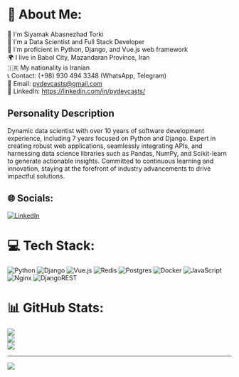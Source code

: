 # 💫 About Me:
🔭 I'm Siyamak Abasnezhad Torki<br>
👯 I'm a Data Scientist and Full Stack Developer<br>
🤝 I'm proficient in Python, Django, and Vue.js web framework<br>
🌍 I live in Babol City, Mazandaran Province, Iran<br>
🇮🇷 My nationality is Iranian<br>
📞 Contact: (+98) 930 494 3348 (WhatsApp, Telegram)<br>
📧 Email: pydevcasts@gmail.com<br>
🔗 LinkedIn: https://linkedin.com/in/pydevcasts/

## Personality Description
Dynamic data scientist with over 10 years of software development experience, including 7 years focused on Python and Django. Expert in creating robust web applications, seamlessly integrating APIs, and harnessing data science libraries such as Pandas, NumPy, and Scikit-learn to generate actionable insights. Committed to continuous learning and innovation, staying at the forefront of industry advancements to drive impactful solutions.


## 🌐 Socials:
[![LinkedIn](https://img.shields.io/badge/LinkedIn-%230077B5.svg?logo=linkedin&logoColor=white)](https://linkedin.com/in/pydevcasts) 

# 💻 Tech Stack:
![Python](https://img.shields.io/badge/python-3670A0?style=plastic&logo=python&logoColor=ffdd54) ![Django](https://img.shields.io/badge/django-%23092E20.svg?style=plastic&logo=django&logoColor=white) ![Vue.js](https://img.shields.io/badge/vue.js-%2335495e.svg?style=plastic&logo=vuedotjs&logoColor=%234FC08D) ![Redis](https://img.shields.io/badge/redis-%23DD0031.svg?style=plastic&logo=redis&logoColor=white) ![Postgres](https://img.shields.io/badge/postgres-%23316192.svg?style=plastic&logo=postgresql&logoColor=white) ![Docker](https://img.shields.io/badge/docker-%230db7ed.svg?style=plastic&logo=docker&logoColor=white) ![JavaScript](https://img.shields.io/badge/javascript-%23323330.svg?style=plastic&logo=javascript&logoColor=%23F7DF1E) ![Nginx](https://img.shields.io/badge/nginx-%23009639.svg?style=plastic&logo=nginx&logoColor=white) ![DjangoREST](https://img.shields.io/badge/DJANGO-REST-ff1709?style=plastic&logo=django&logoColor=white&color=ff1709&labelColor=gray)

# 📊 GitHub Stats:
![](https://github-readme-stats.vercel.app/api?username=pydevcasts&theme=great-gatsby&hide_border=false&include_all_commits=true&count_private=false)<br/>
![](https://github-readme-streak-stats.herokuapp.com/?user=pydevcasts&theme=great-gatsby&hide_border=false)<br/>
![](https://github-readme-stats.vercel.app/api/top-langs/?username=pydevcasts&theme=great-gatsby&hide_border=false&include_all_commits=true&count_private=false&layout=compact)



---
[![](https://visitcount.itsvg.in/api?id=pydevcasts&icon=5&color=5)](https://visitcount.itsvg.in)

<!-- Proudly created with GPRM ( https://gprm.itsvg.in ) -->
